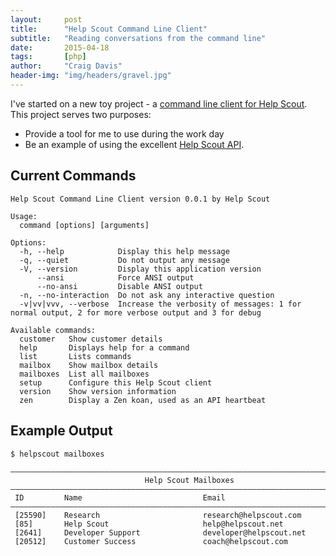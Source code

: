 ```yaml
---
layout:     post
title:      "Help Scout Command Line Client"
subtitle:   "Reading conversations from the command line"
date:       2015-04-18
tags:       [php]
author:     "Craig Davis"
header-img: "img/headers/gravel.jpg"
---
```


I've started on a new toy project - a [command line client for Help Scout](https://github.com/helpscout/helpscout-cli-php). This project serves two purposes:

* Provide a tool for me to use during the work day
* Be an example of using the excellent [Help Scout API](http://developer.helpscout.net/help-desk-api/).

## Current Commands


    Help Scout Command Line Client version 0.0.1 by Help Scout

    Usage:
      command [options] [arguments]

    Options:
      -h, --help            Display this help message
      -q, --quiet           Do not output any message
      -V, --version         Display this application version
          --ansi            Force ANSI output
          --no-ansi         Disable ANSI output
      -n, --no-interaction  Do not ask any interactive question
      -v|vv|vvv, --verbose  Increase the verbosity of messages: 1 for normal output, 2 for more verbose output and 3 for debug

    Available commands:
      customer   Show customer details
      help       Displays help for a command
      list       Lists commands
      mailbox    Show mailbox details
      mailboxes  List all mailboxes
      setup      Configure this Help Scout client
      version    Show version information
      zen        Display a Zen koan, used as an API heartbeat


## Example Output

    $ helpscout mailboxes

    ————————————————————————————————————————————————————————————————————————————————
                                  Help Scout Mailboxes
    ————————————————————————————————————————————————————————————————————————————————
     ID         Name                           Email
    ————————————————————————————————————————————————————————————————————————————————
     [25590]    Research                       research@helpscout.com
     [85]       Help Scout                     help@helpscout.net
     [2641]     Developer Support              developer@helpscout.net
     [20512]    Customer Success               coach@helpscout.com


